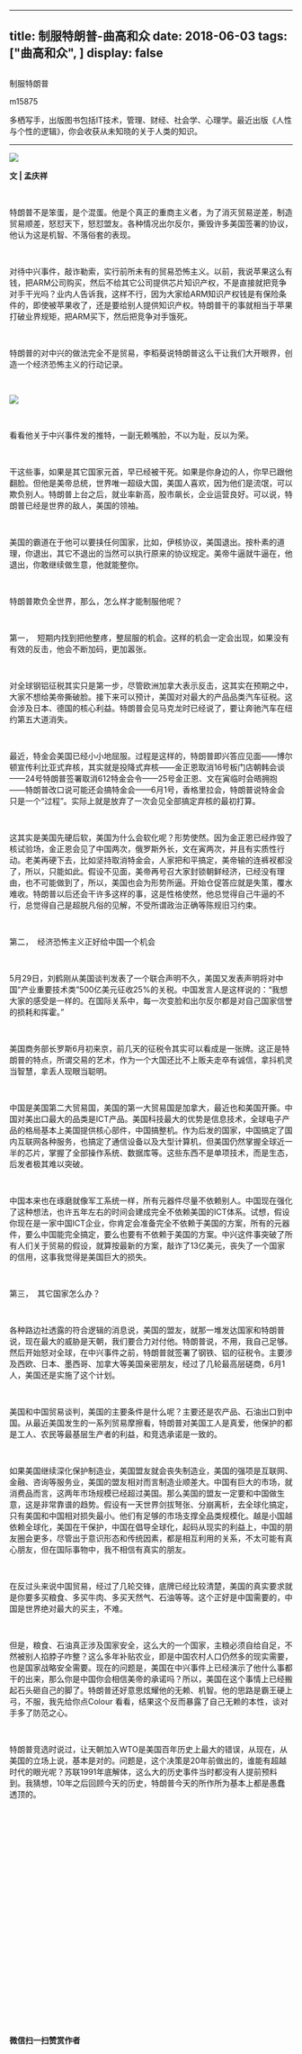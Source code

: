
---
title:   制服特朗普-曲高和众
date: 2018-06-03
tags: ["曲高和众", ]
display: false
---


## 



制服特朗普




m15875




多栖写手，出版图书包括IT技术，管理、财经、社会学、心理学。最近出版《人性与个性的逻辑》，你会收获从未知晓的关于人类的知识。


****

<img class="" data-ratio="0.6" data-s="300,640" src="https://mmbiz.qpic.cn/mmbiz_jpg/fxGMiaL5Zj1gJDico1S5neCKgjiaMy3UI72TV7We6OF8dgN0AgaAL98acLtdFkBLFhDjBzib7wcNUpobMmhnzs7NEw/640?wx_fmt=jpeg" data-type="jpeg" data-w="600" style=""/>

**文 | 孟庆祥**

&nbsp;

特朗普不是笨蛋，是个混蛋。他是个真正的重商主义者，为了消灭贸易逆差，制造贸易顺差，怒怼天下，怒怼盟友。各种情况出尔反尔，撕毁许多美国签署的协议，他认为这是机智、不落俗套的表现。

&nbsp;

对待中兴事件，敲诈勒索，实行前所未有的贸易恐怖主义。以前，我说苹果这么有钱，把ARM公司购买，然后不给其它公司提供芯片知识产权，不是直接就把竞争对手干光吗？业内人告诉我，这样不行，因为大家给ARM知识产权钱是有保险条件的，即使被苹果收了，还是要给别人提供知识产权。特朗普干的事就相当于苹果打破业界规矩，把ARM买下，然后把竞争对手饿死。

&nbsp;

特朗普的对中兴的做法完全不是贸易，李稻葵说特朗普这么干让我们大开眼界，创造一个经济恐怖主义的行动记录。

&nbsp;

<img class="" data-copyright="0" data-ratio="1.391304347826087" data-s="300,640" src="https://mmbiz.qpic.cn/mmbiz_jpg/fxGMiaL5Zj1gibx5IQ0tDRzeX9WjibMBonn9ibjOGz05N59wFjgCRRlmCKS9Wd6gJ2dWjv940h3WL0uyC7Dr91X7NQ/640?wx_fmt=jpeg" data-type="jpeg" data-w="460" style=""/>

&nbsp;

看看他关于中兴事件发的推特，一副无赖嘴脸，不以为耻，反以为荣。

&nbsp;

干这些事，如果是其它国家元首，早已经被干死。如果是你身边的人，你早已跟他翻脸。但他是美帝总统，世界唯一超级大国，美国人喜欢，因为他们是流氓，可以欺负别人。特朗普上台之后，就业率新高，股市飙长，企业运营良好。可以说，特朗普已经是世界的敌人，美国的领袖。

&nbsp;

美国的霸道在于他可以要挟任何国家，比如，伊核协议，美国退出。按朴素的道理，你退出，其它不退出的当然可以执行原来的协议规定。美帝牛逼就牛逼在，他退出，你敢继续做生意，他就能整你。

&nbsp;

特朗普欺负全世界，那么，怎么样才能制服他呢？

&nbsp;

第一，&nbsp;&nbsp;短期内找到把他整疼，整屈服的机会。这样的机会一定会出现，如果没有有效的反击，他会不断加码，更加嚣张。

&nbsp;

对全球钢铝征税其实只是第一步，尽管欧洲加拿大表示反击，这其实在预期之中，大家不想给美帝撕破脸。接下来可以预计，美国对对最大的产品品类汽车征税。这会涉及日本、德国的核心利益。特朗普会见马克龙时已经说了，要让奔驰汽车在纽约第五大道消失。

&nbsp;

最近，特金会美国已经小小地屈服。过程是这样的，特朗普即兴答应见面——博尔顿宣传利比亚式弃核，其实就是投降式弃核——金正恩取消16号板门店朝韩会谈——24号特朗普签署取消612特金会令——25号金正恩、文在寅临时会晤拥抱——特朗普改口说可能还会搞特金会——6月1号，香格里拉会，特朗普说特金会只是一个“过程”。实际上就是放弃了一次会见全部搞定弃核的最初打算。

&nbsp;

这其实是美国先硬后软，美国为什么会软化呢？形势使然。因为金正恩已经炸毁了核试验场，金正恩会见了中国两次，俄罗斯外长，文在寅两次，并且有实质性行动。老美再硬下去，比如坚持取消特金会，人家把和平搞定，美帝输的连裤衩都没了，所以，只能如此。假设不见面，美帝再号召大家封锁朝鲜经济，已经没有理由，也不可能做到了，所以，美国也会为形势所逼。开始仓促答应就是失策，覆水难收。特朗普以后还会干许多这样的事，这是性格使然，他总觉得自己牛逼的不行，总觉得自己是超脱凡俗的见解，不受所谓政治正确等陈规旧习约束。

&nbsp;

第二，&nbsp;&nbsp;经济恐怖主义正好给中国一个机会

&nbsp;

5月29日，刘鹤刚从美国谈判发表了一个联合声明不久，美国又发表声明将对中国“产业重要技术类”500亿美元征收25%的关税。中国发言人是这样说的：“我想大家的感受是一样的。在国际关系中，每一次变脸和出尔反尔都是对自己国家信誉的损耗和挥霍。”

&nbsp;

美国商务部长罗斯6月初来京，前几天的征税令其实可以看成是一张牌。这正是特朗普的特点，所谓交易的艺术，作为一个大国还比不上贩夫走卒有诚信，拿抖机灵当智慧，拿丢人现眼当聪明。

&nbsp;

中国是美国第二大贸易国，美国的第一大贸易国是加拿大，最近也和美国开撕。中国对美出口最大的品类是ICT产品。美国科技最大的优势是信息技术，全球电子产品的格局基本上美国提供核心部件，中国搞整机。作为后发的国家，中国搞定了国内互联网各种服务，也搞定了通信设备以及大型计算机，但美国仍然掌握全球近一半的芯片，掌握了全部操作系统、数据库等。这些东西不是单项技术，而是生态，后发者极其难以突破。

&nbsp;

中国本来也在琢磨就像军工系统一样，所有元器件尽量不依赖别人。中国现在强化了这种想法，也许五年左右的时间会建成完全不依赖美国的ICT体系。试想，假设你现在是一家中国ICT企业，你肯定会准备完全不依赖于美国的方案，所有的元器件，要么中国能完全搞定，要么也要有不依赖于美国的方案。中兴这件事突破了所有人们关于贸易的假设，就算按最新的方案，敲诈了13亿美元，丧失了一个国家的信用，这事我觉得是美国巨大的损失。

&nbsp;

第三，&nbsp;&nbsp;其它国家怎么办？

&nbsp;

各种路边社透露的符合逻辑的消息说，美国的盟友，就那一堆发达国家和特朗普说，现在最大的威胁是天朝，我们要合力对付他。特朗普说，不用，我自己足够。然后开始怒对全球，在中兴事件之前，特朗普就签署了钢铁、铝的征税令。主要涉及西欧、日本、墨西哥、加拿大等美国亲密朋友，经过了几轮最高层磋商，6月1人，美国还是实施了这个计划。

&nbsp;

美国和中国贸易谈判，美国的主要条件是什么呢？主要还是农产品、石油出口到中国。从最近美国发生的一系列贸易摩擦看，特朗普对美国工人是真爱，他保护的都是工人、农民等最基层生产者的利益，和竞选承诺是一致的。

&nbsp;

如果美国继续深化保护制造业，美国盟友就会丧失制造业，美国的强项是互联网、金融、咨询等服务业，美国的盟友相对而言制造业顺差大。中国有巨大的市场，就消费品而言，这两年市场规模已经超过美国。那么美国的盟友一定要和中国做生意，这是非常靠谱的趋势。假设有一天世界剑拔弩张、分崩离析，去全球化搞定，只有美国和中国相对损失最小。他们有足够的市场支撑全品类规模化。越是小国越依赖全球化，美国在干保护，中国在倡导全球化，起码从现实的利益上，中国的朋友圈会更多，尽管出于意识形态和传统因素，都是相互利用的关系，不太可能有真心朋友，但在国际事物中，我不相信有真实的朋友。

&nbsp;

在反过头来说中国贸易，经过了几轮交锋，底牌已经比较清楚，美国的真实要求就是你要多买粮食、多买牛肉、多买天然气、石油等等。这个正好是中国需要的，中国是世界绝对最大的买主，不难。

&nbsp;

但是，粮食、石油真正涉及国家安全，这么大的一个国家，主粮必须自给自足，不然被别人掐脖子咋整？这么多年补贴农业，即是中国农村人口仍然多的现实需要，也是国家战略安全需要。现在的问题是，美国在中兴事件上已经演示了他什么事都干的出来，那么你是中国你会相信美帝的承诺吗？所以，美国在这个事情上已经搬起石头砸自己的脚了。特朗普还好意思炫耀他的无赖、机智。他的思路是霸王硬上弓，不服，我先给你点Colour 看看，结果这个反而暴露了自己无赖的本性，谈对手多了防范之心。

&nbsp;

特朗普竞选时说过，让天朝加入WTO是美国百年历史上最大的错误，从现在，从美国的立场上说，基本是对的。问题是，这个决策是20年前做出的，谁能有超越时代的眼光呢？苏联1991年底解体，这么大的历史事件当时都没有人提前预料到。我猜想，10年之后回顾今天的历史，特朗普今天的所作所为基本上都是愚蠢透顶的。

&nbsp;

&nbsp;

&nbsp;

&nbsp;

&nbsp;

&nbsp;

&nbsp;

&nbsp;

&nbsp;

&nbsp;

&nbsp;

&nbsp;

&nbsp;




**微信扫一扫赞赏作者**















